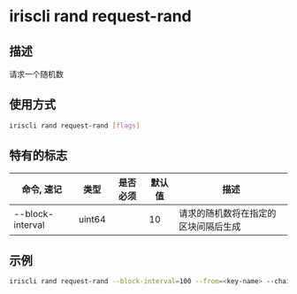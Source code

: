 # iriscli rand request-rand

## 描述

请求一个随机数

## 使用方式

```bash
iriscli rand request-rand [flags]
```

## 特有的标志

| 命令, 速记        | 类型    | 是否必须 | 默认值 | 描述                            |
| ---------------- | -----  | ------- | ----- | ------------------------------ |
| --block-interval | uint64 |         | 10    | 请求的随机数将在指定的区块间隔后生成 |

## 示例

```bash
iriscli rand request-rand --block-interval=100 --from=<key-name> --chain-id=irishub --fee=0.4iris --commit
```

